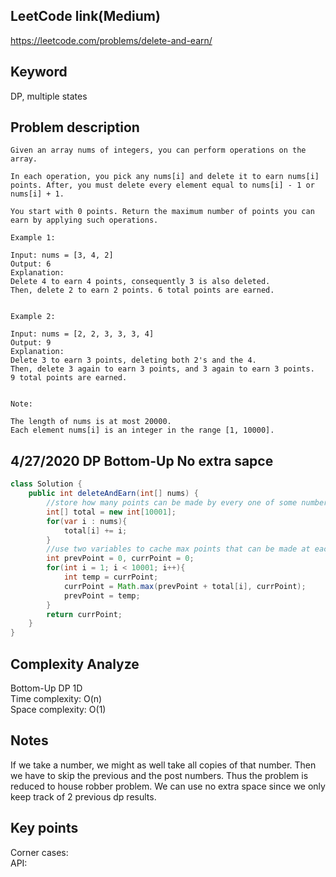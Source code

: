 ## LeetCode link(Medium)
https://leetcode.com/problems/delete-and-earn/

## Keyword
DP, multiple states

## Problem description
```
Given an array nums of integers, you can perform operations on the array.

In each operation, you pick any nums[i] and delete it to earn nums[i] points. After, you must delete every element equal to nums[i] - 1 or nums[i] + 1.

You start with 0 points. Return the maximum number of points you can earn by applying such operations.

Example 1:

Input: nums = [3, 4, 2]
Output: 6
Explanation: 
Delete 4 to earn 4 points, consequently 3 is also deleted.
Then, delete 2 to earn 2 points. 6 total points are earned.
 

Example 2:

Input: nums = [2, 2, 3, 3, 3, 4]
Output: 9
Explanation: 
Delete 3 to earn 3 points, deleting both 2's and the 4.
Then, delete 3 again to earn 3 points, and 3 again to earn 3 points.
9 total points are earned.
 

Note:

The length of nums is at most 20000.
Each element nums[i] is an integer in the range [1, 10000].
```

## 4/27/2020 DP Bottom-Up No extra sapce

```java
class Solution {
    public int deleteAndEarn(int[] nums) {
        //store how many points can be made by every one of some number
        int[] total = new int[10001];
        for(var i : nums){
            total[i] += i;
        }
        //use two variables to cache max points that can be made at each number and its previous one
        int prevPoint = 0, currPoint = 0;
        for(int i = 1; i < 10001; i++){
            int temp = currPoint;
            currPoint = Math.max(prevPoint + total[i], currPoint);
            prevPoint = temp;
        }
        return currPoint;
    }
}
```

## Complexity Analyze
Bottom-Up DP 1D\
Time complexity: O(n)\
Space complexity: O(1)

## Notes
If we take a number, we might as well take all copies of that number. Then we have to skip the previous and the post numbers. Thus the problem is reduced to house robber problem. We can use no extra space since we only keep track of 2 previous dp results.

## Key points
Corner cases: \
API:
